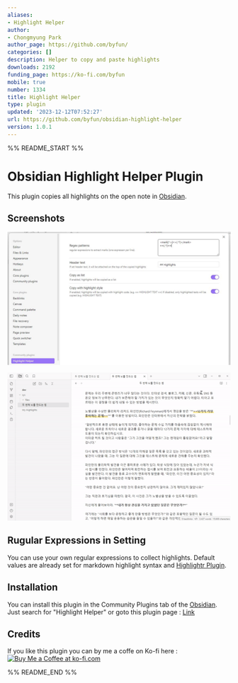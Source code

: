 ```yaml
---
aliases:
- Highlight Helper
author:
- Chongmyung Park
author_page: https://github.com/byfun/
categories: []
description: Helper to copy and paste highlights
downloads: 2192
funding_page: https://ko-fi.com/byfun
mobile: true
number: 1334
title: Highlight Helper
type: plugin
updated: '2023-12-12T07:52:27'
url: https://github.com/byfun/obsidian-highlight-helper
version: 1.0.1
---
```


%% README_START %%

# Obsidian Highlight Helper Plugin

This plugin copies all highlights on the open note in [Obsidian](https://obsidian.md/).

## Screenshots
![](https://raw.githubusercontent.com/byfun/obsidian-highlight-helper/HEAD/images/setting.jpg)

![](https://raw.githubusercontent.com/byfun/obsidian-highlight-helper/HEAD/images/use.gif)


## Rugular Expressions in Setting
You can use your own regular expressions to collect highlights.
Default values are already set for markdown highlight syntax and [Highlightr Plugin](https://obsidian.md/plugins?id=highlightr-plugin).


## Installation
You can install this plugin in the Community Plugins tab of the [Obsidian](https://obsidian.md/).
Just search for "Highlight Helper" or goto this plugin page : [Link](https://obsidian.md/plugins?id=highlight-helper)

## Credits
If you like this plugin you can by me a coffe on Ko-fi here :<br>
<a href='https://ko-fi.com/byfun' target='_blank'><img height='35' src='https://az743702.vo.msecnd.net/cdn/kofi3.png?v=0' alt='Buy Me a Coffee at ko-fi.com' /></a>


%% README_END %%